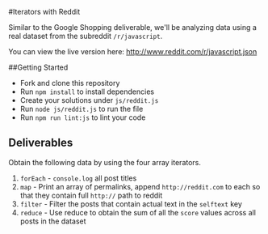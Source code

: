 #Iterators with Reddit

Similar to the Google Shopping deliverable, we'll be analyzing data using a real dataset from the subreddit `/r/javascript`.

You can view the live version here:
http://www.reddit.com/r/javascript.json

##Getting Started

* Fork and clone this repository
* Run `npm install` to install dependencies
* Create your solutions under `js/reddit.js`
* Run `node js/reddit.js` to run the file
* Run `npm run lint:js` to lint your code

## Deliverables

Obtain the following data by using the four array iterators.

1. `forEach` -  `console.log` all post titles
2. `map` - Print an array of permalinks, append `http://reddit.com` to each so that they contain full `http://` path to reddit
3. `filter` - Filter the posts that contain actual text in the `selftext` key
4. `reduce` - Use reduce to obtain the sum of all the `score` values across all posts in the dataset
